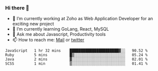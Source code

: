 ### Hi there 👋

- 🔭 I’m currently working at Zoho as Web Application Developer for an exciting new project
- 🌱 I’m currently learning GoLang, React, MySQL
- 💬 Ask me about Javascript, Productivity tools 
- 📫 How to reach me: [Mail](mailto:kvaishak47@gmail.com) or [twitter](https://twitter.com/_kvaishak)

<!--START_SECTION:waka-->
```text
JavaScript   1 hr 32 mins    ██████████████████████▓░░   90.52 % 
Ruby         5 mins          █▒░░░░░░░░░░░░░░░░░░░░░░░   05.24 % 
Java         2 mins          ▓░░░░░░░░░░░░░░░░░░░░░░░░   02.01 % 
SCSS         1 min           ▒░░░░░░░░░░░░░░░░░░░░░░░░   01.41 % 
```
<!--END_SECTION:waka-->
